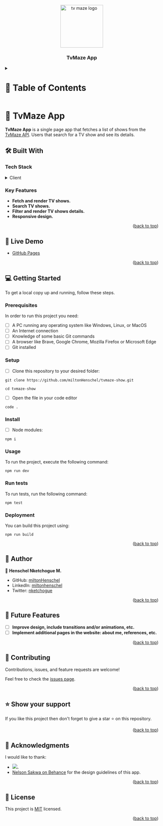 <a name="readme-top"></a>

<div align="center">

  <img src="https://user-images.githubusercontent.com/87370519/228857775-a167dd2f-9e9c-4dbe-926f-be233c95528b.png" alt="tv maze logo" width="140"  height="auto" />
  <br/>

  <h3><b>TvMaze App</b></h3>

</div>

<!-- TABLE OF CONTENTS -->

<details>
  <summary>
    <h1>📗 Table of Contents</h1>
  </summary>

- [📖 About the Project](#about-project)
  - [🛠 Built With](#built-with)
    - [Tech Stack](#tech-stack)
    - [Key Features](#key-features)
  - [🚀 Live Demo](#live-demo)
- [💻 Getting Started](#getting-started)
  - [Setup](#setup)
  - [Prerequisites](#prerequisites)
  - [Install](#install)
  - [Usage](#usage)
  - [Run tests](#run-tests)
  - [Deployment](#deployment)
- [👥 Authors](#authors)
- [🔭 Future Features](#future-features)
- [🤝 Contributing](#contributing)
- [⭐️ Show your support](#support)
- [🙏 Acknowledgements](#acknowledgements)
- [❓ FAQ](#faq)
- [📝 License](#license)
</details>

<!-- PROJECT DESCRIPTION -->

# 📖 TvMaze App <a name="about-project"></a>

**TvMaze App** is a single page app that fetches a list of shows from the [TvMaze API](https://api.tvmaze.com/). Users that search for a TV show and see its details.

## 🛠 Built With <a name="built-with"></a>

### Tech Stack <a name="tech-stack"></a>

<details>
  <summary>Client</summary>
<br />  
<div>
<span><a href="https://www.w3.org/html/" target="_blank"><img align="center" src="https://uxwing.com/wp-content/themes/uxwing/download/brands-and-social-media/html-icon.svg" alt="html5" width="55" height="55"/></a></span>
<span><a href="https://www.w3schools.com/css/" target="_blank"><img align="center" src="https://uxwing.com/wp-content/themes/uxwing/download/brands-and-social-media/css-icon.svg" alt="css3" width="55" height="55"/></a></span>
<span><a href="https://reactjs.org/" target="_blank"><img align="center" src="https://uxwing.com/wp-content/themes/uxwing/download/brands-and-social-media/react-js-icon.svg" alt="react js" width="55" height="55"/></a></span>
<span><a href="https://redux.js.org/" target="_blank"><img align="center" src="https://uxwing.com/wp-content/themes/uxwing/download/brands-and-social-media/redux-icon.svg" alt="redux" width="55" height="55"/></a></span>
<span><a href="https://vitejs.dev/" target="_blank"><img align="center" src="https://img.shields.io/badge/Vite-646CFF.svg?style=for-the-badge&logo=Vite&logoColor=white" alt="Vite" width="55" height="55"/></a></span>
<span><a href="https://vitest.dev/" target="_blank"><img align="center" src="https://img.shields.io/badge/Vitest-6E9F18.svg?style=for-the-badge&logo=Vitest&logoColor=white" alt="Vitest" width="55" height="55"/></a></span>
<span><a href="https://react-bootstrap.netlify.app/" target="_blank"><img align="center" src="https://user-images.githubusercontent.com/87370519/228852532-a9d3d23d-a396-431a-86b1-55b07ca5bbc9.png" alt="react-bootstrap" width="55" height="55"/></a></span>
<!--     <span><a href="" target="_blank"><img align="center" src="" alt="" width="55" height="55"/></a></span> -->
  </div>
  
  
</details>

<!--
<details>
  <summary>Server</summary>
  <ul>
    <li><a href="https://expressjs.com/">Express.js</a></li>
  </ul>
</details>

<details>
<summary>Database</summary>
  <ul>
    <li><a href="https://www.postgresql.org/">PostgreSQL</a></li>
  </ul>
</details>
-->

<!-- Features -->

### Key Features <a name="key-features"></a>

- **Fetch and render TV shows.**
- **Search TV shows.**
- **Filter and render TV shows details.**
- **Responsive design.**

<p align="right">(<a href="#readme-top">back to top</a>)</p>

<!-- LIVE DEMO -->

## 🚀 Live Demo <a name="live-demo"></a>

<!--
- [GitHub Pages](https://miltonhenschel.github.io/air-polution-metrics-app/)
-->

- [GitHub Pages](https://miltonhenschel.github.io/tvmaze-show/)

<!--
- [Video presentation: Soon]()
-->

<p align="right">(<a href="#readme-top">back to top</a>)</p>

<!-- GETTING STARTED -->

## 💻 Getting Started <a name="getting-started"></a>

To get a local copy up and running, follow these steps.

### Prerequisites

In order to run this project you need:

- [ ] A PC running any operating system like Windows, Linux, or MacOS
- [ ] An Internet connection
- [ ] Knowledge of some basic Git commands
- [ ] A browser like Brave, Google Chrome, Mozilla Firefox or Microsoft Edge
- [ ] Git installed

### Setup

- [ ] Clone this repository to your desired folder:

```
git clone https://github.com/miltonHenschel/tvmaze-show.git
```

```
cd tvmaze-show
```

- [ ] Open the file in your code editor

```
code .
```

### Install

- [ ] Node modules:

```
npm i
```

### Usage

To run the project, execute the following command:

```
npm run dev
```

### Run tests

To run tests, run the following command:

```
npm test
```

### Deployment

You can build this project using:

```
npm run build
```

<p align="right">(<a href="#readme-top">back to top</a>)</p>

<!-- AUTHORS -->

## 👥 Author <a name="authors"></a>

👤 **Henschel Nketchogue M.**

- GitHub: [miltonHenschel](https://github.com/miltonHenschel)
- LinkedIn: [miltonhenschel](https://www.linkedin.com/in/miltonhenschel/)
- Twitter: [nketchogue](https://twitter.com/nketchogue)

<p align="right">(<a href="#readme-top">back to top</a>)</p>

<!-- FUTURE FEATURES -->

## 🔭 Future Features <a name="future-features"></a>

- [ ] **Improve design, include transitions and/or animations, etc.**
- [ ] **Implement additional pages in the website: about me, references, etc.**

<p align="right">(<a href="#readme-top">back to top</a>)</p>

<!-- CONTRIBUTING -->

## 🤝 Contributing <a name="contributing"></a>

Contributions, issues, and feature requests are welcome!

Feel free to check the [issues page](../../issues/).

<p align="right">(<a href="#readme-top">back to top</a>)</p>

<!-- SUPPORT -->

## ⭐️ Show your support <a name="support"></a>

If you like this project then don't forget to give a star ⭐ on this repository.

<p align="right">(<a href="#readme-top">back to top</a>)</p>

<!-- ACKNOWLEDGEMENTS -->

## 🙏 Acknowledgments <a name="acknowledgements"></a>

I would like to thank:

- **![](https://img.shields.io/badge/Microverse-blueviolet).**
- [Nelson Sakwa on Behance](https://www.behance.net/gallery/31579789/Ballhead-App-(Free-PSDs)) for the design guidelines of this app.

<p align="right">(<a href="#readme-top">back to top</a>)</p>

<!-- FAQ (optional) -->

<!--
## ❓ FAQ <a name="faq"></a>
-->

<!--
- **[Question_1]**

  - [Answer_1]

- **[Question_2]**

  - [Answer_2]
-->

<!--
<p align="right">(<a href="#readme-top">back to top</a>)</p>
-->

<!-- LICENSE -->

## 📝 License <a name="license"></a>

This project is [MIT](./MIT.md) licensed.

<p align="right">(<a href="#readme-top">back to top</a>)</p>
